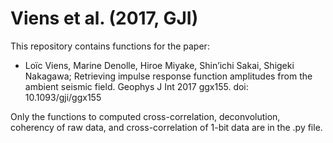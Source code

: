 # Viens et al. (2017, GJI)
This repository contains functions for the paper:
- Loïc Viens, Marine Denolle, Hiroe Miyake, Shin’ichi Sakai, Shigeki Nakagawa; Retrieving impulse response function amplitudes from the ambient seismic field. Geophys J Int 2017 ggx155. doi: 10.1093/gji/ggx155

Only the functions to computed cross-correlation, deconvolution, coherency of raw data, and cross-correlation of 1-bit data are in the .py file.
